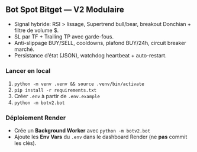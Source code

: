 ## Bot Spot Bitget — V2 Modulaire
- Signal hybride: RSI > lissage, Supertrend bull/bear, breakout Donchian + filtre de volume $.
- SL par TF + Trailing TP avec garde-fous.
- Anti-slippage BUY/SELL, cooldowns, plafond BUY/24h, circuit breaker marché.
- Persistance d’état (JSON), watchdog heartbeat + auto-restart.

### Lancer en local
1. `python -m venv .venv && source .venv/bin/activate`
2. `pip install -r requirements.txt`
3. Créer `.env` à partir de `.env.example`
4. `python -m botv2.bot`

### Déploiement Render
- Crée un **Background Worker** avec `python -m botv2.bot`
- Ajoute les **Env Vars** du `.env` dans le dashboard Render (ne **pas** commit les clés).

